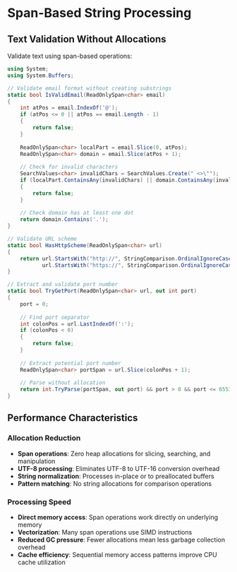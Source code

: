 # Span-Based String Processing
## Text Validation Without Allocations

Validate text using span-based operations:

```csharp
using System;
using System.Buffers;

// Validate email format without creating substrings
static bool IsValidEmail(ReadOnlySpan<char> email)
{
    int atPos = email.IndexOf('@');
    if (atPos <= 0 || atPos == email.Length - 1)
    {
        return false;
    }
    
    ReadOnlySpan<char> localPart = email.Slice(0, atPos);
    ReadOnlySpan<char> domain = email.Slice(atPos + 1);
    
    // Check for invalid characters
    SearchValues<char> invalidChars = SearchValues.Create(" <>\"");
    if (localPart.ContainsAny(invalidChars) || domain.ContainsAny(invalidChars))
    {
        return false;
    }
    
    // Check domain has at least one dot
    return domain.Contains('.');
}

// Validate URL scheme
static bool HasHttpScheme(ReadOnlySpan<char> url)
{
    return url.StartsWith("http://", StringComparison.OrdinalIgnoreCase) ||
           url.StartsWith("https://", StringComparison.OrdinalIgnoreCase);
}

// Extract and validate port number
static bool TryGetPort(ReadOnlySpan<char> url, out int port)
{
    port = 0;
    
    // Find port separator
    int colonPos = url.LastIndexOf(':');
    if (colonPos < 0)
    {
        return false;
    }
    
    // Extract potential port number
    ReadOnlySpan<char> portSpan = url.Slice(colonPos + 1);
    
    // Parse without allocation
    return int.TryParse(portSpan, out port) && port > 0 && port <= 65535;
}
```

## Performance Characteristics

### Allocation Reduction

- **Span operations**: Zero heap allocations for slicing, searching, and manipulation
- **UTF-8 processing**: Eliminates UTF-8 to UTF-16 conversion overhead
- **String normalization**: Processes in-place or to preallocated buffers
- **Pattern matching**: No string allocations for comparison operations

### Processing Speed

- **Direct memory access**: Span operations work directly on underlying memory
- **Vectorization**: Many span operations use SIMD instructions
- **Reduced GC pressure**: Fewer allocations mean less garbage collection overhead
- **Cache efficiency**: Sequential memory access patterns improve CPU cache utilization

